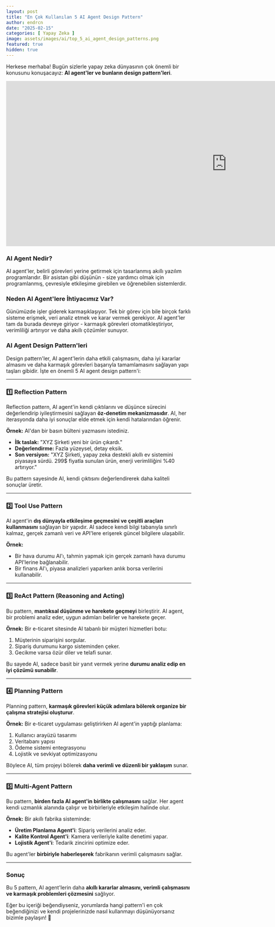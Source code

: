 ```yaml
---
layout: post
title: "En Çok Kullanılan 5 AI Agent Design Pattern"
author: endrcn
date: "2025-02-15"
categories: [ Yapay Zeka ]
image: assets/images/ai/top_5_ai_agent_design_patterns.png
featured: true
hidden: true
---
```


Herkese merhaba! Bugün sizlerle yapay zeka dünyasının çok önemli bir konusunu konuşacayız: **AI agent'ler ve bunların design pattern'leri**.

<iframe width="1200" height="450" src="https://www.youtube.com/embed/N8QbwiARe28?si=ax_si5NEf6qAzjKk" title="YouTube video player" frameborder="0" allow="accelerometer; autoplay; clipboard-write; encrypted-media; gyroscope; picture-in-picture; web-share" referrerpolicy="strict-origin-when-cross-origin" allowfullscreen></iframe>

### AI Agent Nedir?
AI agent'ler, belirli görevleri yerine getirmek için tasarlanmış akıllı yazılım programlarıdır. Bir asistan gibi düşünün - size yardımcı olmak için programlanmış, çevresiyle etkileşime girebilen ve öğrenebilen sistemlerdir.

### Neden AI Agent'lere İhtiyacımız Var?
Günümüzde işler giderek karmaşıklaşıyor. Tek bir görev için bile birçok farklı sisteme erişmek, veri analiz etmek ve karar vermek gerekiyor. AI agent'ler tam da burada devreye giriyor - karmaşık görevleri otomatikleştiriyor, verimliliği artırıyor ve daha akıllı çözümler sunuyor.

### AI Agent Design Pattern'leri
Design pattern'ler, AI agent'lerin daha etkili çalışmasını, daha iyi kararlar almasını ve daha karmaşık görevleri başarıyla tamamlamasını sağlayan yapı taşları gibidir. İşte en önemli 5 AI agent design pattern'i:

---

### 1️⃣ Reflection Pattern
Reflection pattern, AI agent'in kendi çıktılarını ve düşünce sürecini değerlendirip iyileştirmesini sağlayan **öz-denetim mekanizmasıdır**. AI, her iterasyonda daha iyi sonuçlar elde etmek için kendi hatalarından öğrenir.

**Örnek:** AI'dan bir basın bülteni yazmasını istediniz.

- **İlk taslak:** "XYZ Şirketi yeni bir ürün çıkardı."
- **Değerlendirme:** Fazla yüzeysel, detay eksik.
- **Son versiyon:** "XYZ Şirketi, yapay zeka destekli akıllı ev sistemini piyasaya sürdü. 299$ fiyatla sunulan ürün, enerji verimliliğini %40 artırıyor."

Bu pattern sayesinde AI, kendi çıktısını değerlendirerek daha kaliteli sonuçlar üretir.

---

### 2️⃣ Tool Use Pattern
AI agent'in **dış dünyayla etkileşime geçmesini ve çeşitli araçları kullanmasını** sağlayan bir yapıdır. AI sadece kendi bilgi tabanıyla sınırlı kalmaz, gerçek zamanlı veri ve API'lere erişerek güncel bilgilere ulaşabilir.

**Örnek:**
- Bir hava durumu AI'ı, tahmin yapmak için gerçek zamanlı hava durumu API'lerine bağlanabilir.
- Bir finans AI'ı, piyasa analizleri yaparken anlık borsa verilerini kullanabilir.

---

### 3️⃣ ReAct Pattern (Reasoning and Acting)
Bu pattern, **mantıksal düşünme ve harekete geçmeyi** birleştirir. AI agent, bir problemi analiz eder, uygun adımları belirler ve harekete geçer.

**Örnek:** Bir e-ticaret sitesinde AI tabanlı bir müşteri hizmetleri botu:
1. Müşterinin siparişini sorgular.
2. Sipariş durumunu kargo sisteminden çeker.
3. Gecikme varsa özür diler ve telafi sunar.

Bu sayede AI, sadece basit bir yanıt vermek yerine **durumu analiz edip en iyi çözümü sunabilir**.

---

### 4️⃣ Planning Pattern
Planning pattern, **karmaşık görevleri küçük adımlara bölerek organize bir çalışma stratejisi oluşturur**.

**Örnek:** Bir e-ticaret uygulaması geliştirirken AI agent'in yaptığı planlama:
1. Kullanıcı arayüzü tasarımı
2. Veritabanı yapısı
3. Ödeme sistemi entegrasyonu
4. Lojistik ve sevkiyat optimizasyonu

Böylece AI, tüm projeyi bölerek **daha verimli ve düzenli bir yaklaşım** sunar.

---

### 5️⃣ Multi-Agent Pattern
Bu pattern, **birden fazla AI agent'in birlikte çalışmasını** sağlar. Her agent kendi uzmanlık alanında çalışır ve birbirleriyle etkileşim halinde olur.

**Örnek:** Bir akıllı fabrika sisteminde:
- **Üretim Planlama Agent'i**: Sipariş verilerini analiz eder.
- **Kalite Kontrol Agent'i**: Kamera verileriyle kalite denetimi yapar.
- **Lojistik Agent'i**: Tedarik zincirini optimize eder.

Bu agent'ler **birbiriyle haberleşerek** fabrikanın verimli çalışmasını sağlar.

---

### Sonuç
Bu 5 pattern, AI agent'lerin daha **akıllı kararlar almasını, verimli çalışmasını ve karmaşık problemleri çözmesini** sağlıyor.

Eğer bu içeriği beğendiyseniz, yorumlarda hangi pattern'i en çok beğendiğinizi ve kendi projelerinizde nasıl kullanmayı düşünüyorsanız bizimle paylaşın! 🚀

